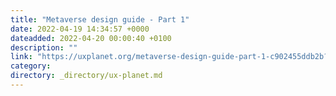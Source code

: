 ```yaml
---
title: "Metaverse design guide - Part 1"
date: 2022-04-19 14:34:57 +0000
dateadded: 2022-04-20 00:00:40 +0100
description: ""
link: "https://uxplanet.org/metaverse-design-guide-part-1-c902455ddb2b?source=rss----819cc2aaeee0---4"
category:
directory: _directory/ux-planet.md
---
```


